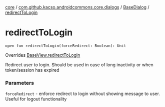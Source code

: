 [core](../../index.md) / [com.github.kacso.androidcommons.core.dialogs](../index.md) / [BaseDialog](index.md) / [redirectToLogin](.)

# redirectToLogin

`open fun redirectToLogin(forceRedirect: Boolean): Unit`

Overrides [BaseView.redirectToLogin](../../com.github.kacso.androidcommons.core.views/-base-view/redirect-to-login.md)

Redirect user to login.
Should be used in case of long inactivity or when token/session has expired

### Parameters

`forceRedirect` - enforce redirect to login without showing message to user.
Useful for logout functionality